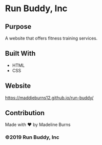 # Run Buddy, Inc

## Purpose
A website that offers fitness training services. 

## Built With
* HTML
* CSS

## Website
https://maddieburns12.github.io/run-buddy/

## Contribution
Made with ❤️ by Madeline Burns

### ©️2019 Run Buddy, Inc 
